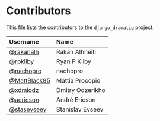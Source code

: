 # Contributors

This file lists the contributors to the `django_dramatiq` project.

| Username | Name |
| :------- | :--- |
| [@rakanalh](https://github.com/rakanalh) | Rakan Alhneiti |
| [@rpkilby](https://github.com/rpkilby) | Ryan P Kilby |
| [@nachopro](https://github.com/nachopro) | nachopro |
| [@MattBlack85](https://github.com/MattBlack85) | Mattia Procopio |
| [@xdmiodz](https://github.com/xdmiodz) | Dmitry Odzerikho |
| [@aericson](https://github.com/aericson) | André Ericson |
| [@stasevseev](https://github.com/StasEvseev) | Stanislav Evseev |
